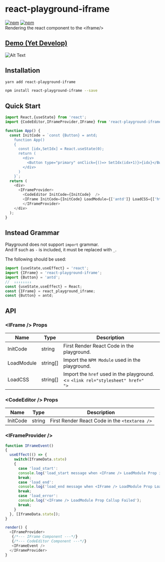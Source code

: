 react-playground-iframe
=========================
[![npm](https://img.shields.io/badge/npm-react--playground--iframe-brightgreen.svg?style=flat-square)](https://www.npmjs.com/package/react-playground-iframe)
[![npm](https://img.shields.io/npm/v/react-playground-iframe.svg?style=flat-square)](https://www.npmjs.com/package/react-playground-iframe)
<br>Rendering the react component to the &lt;iframe/&gt;
## [Demo (Yet Develop)](https://gron1gh1.github.io/react-playground-iframe/)
![Alt Text](https://github.com/gron1gh1/react-playground-iframe/blob/master/preview.gif)

## Installation
```bash
yarn add react-playground-iframe
```
```bash
npm install react-playground-iframe --save
```

## Quick Start

```javascript
import React,{useState} from 'react';
import {CodeEditor,IFrameProvider,IFrame} from 'react-playground-iframe';

function App() {
  const InitCode = `const {Button} = antd;
    function App()
    {
      const [idx,SetIdx] = React.useState(0);
      return (
        <div>
          <Button type="primary" onClick={()=> SetIdx(idx+1)}>{idx}</Button>
        </div>
      )
    }`;
  return (
    <div>
      <IFrameProvider>
        <CodeEditor InitCode={InitCode}  />
        <IFrame InitCode={InitCode} LoadModule={['antd']} LoadCSS={['https://unpkg.com/antd@4.2.5/dist/antd.css']} />
        </IFrameProvider>
    </div>
  );
}
```
## Instead Grammar
Playground does not support ```import``` grammar.<br>
And If such as ```-``` is included, it must be replaced with ```_```.

The following should be used:<br>
```javascript
import {useState,useEffect} = 'react';
import {IFrame} = 'react-playground-iframe';
import {Button} = 'antd';
//  ↓↓↓↓↓↓↓↓
const {useState,useEffect} = React;
const {IFrame} = react_playground_iframe;
const {Button} = antd;
```

## API
### &lt;IFrame /&gt; Props
|Name|Type|Description|
|---|---|---|
|InitCode|string|First Render React Code in the playground.
|LoadModule|string[]|Import the `NPM Module` used in the playground.
|LoadCSS|string[]|Import the `href` used in the playground. &lt;= `<link rel="stylesheet" href="     ">`
### &lt;CodeEditor /&gt; Props
|Name|Type|Description|
|---|---|---|
|InitCode|string|First Render React Code in the `<textarea />`
### &lt;IFrameProvider /&gt;
```javascript
function IFrameEvent()
{
  useEffect(() => {
    switch(IframeData.state)
    {
      case 'load_start':
      console.log('load_start message when <IFrame /> LoadModule Prop is added');
      break;
      case 'load_end':
      console.log('load_end message when <IFrame /> LoadModule Prop Load is ended');
      break;
      case 'load_error':
      console.log('<IFrame /> LoadModule Prop Callup Failed');
      break;
    }
  }, [IframeData.state]);
}

render() {
  <IFrameProvider>
   {/*--- IFrame Component ---*/}
   {/*--- CodeEditor Component ---*/}
   <IFrameEvent />
  </IFrameProvider>
}
```
